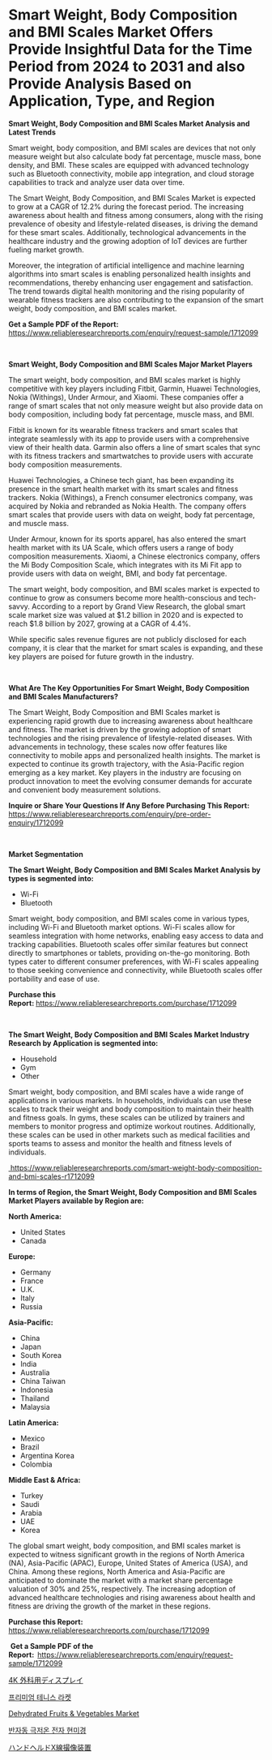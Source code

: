 <p><h1>Smart Weight, Body Composition and BMI Scales Market Offers Provide Insightful Data for the Time Period from 2024 to 2031 and also Provide Analysis Based on Application, Type, and Region</h1></p><p><strong>Smart Weight, Body Composition and BMI Scales Market Analysis and Latest Trends</strong></p>
<p><p>Smart weight, body composition, and BMI scales are devices that not only measure weight but also calculate body fat percentage, muscle mass, bone density, and BMI. These scales are equipped with advanced technology such as Bluetooth connectivity, mobile app integration, and cloud storage capabilities to track and analyze user data over time.</p><p>The Smart Weight, Body Composition, and BMI Scales Market is expected to grow at a CAGR of 12.2% during the forecast period. The increasing awareness about health and fitness among consumers, along with the rising prevalence of obesity and lifestyle-related diseases, is driving the demand for these smart scales. Additionally, technological advancements in the healthcare industry and the growing adoption of IoT devices are further fueling market growth.</p><p>Moreover, the integration of artificial intelligence and machine learning algorithms into smart scales is enabling personalized health insights and recommendations, thereby enhancing user engagement and satisfaction. The trend towards digital health monitoring and the rising popularity of wearable fitness trackers are also contributing to the expansion of the smart weight, body composition, and BMI scales market.</p></p>
<p><strong>Get a Sample PDF of the Report:&nbsp;</strong> <a href="https://www.reliableresearchreports.com/enquiry/request-sample/1712099">https://www.reliableresearchreports.com/enquiry/request-sample/1712099</a></p>
<p>&nbsp;</p>
<p><strong>Smart Weight, Body Composition and BMI Scales Major Market Players</strong></p>
<p><p>The smart weight, body composition, and BMI scales market is highly competitive with key players including Fitbit, Garmin, Huawei Technologies, Nokia (Withings), Under Armour, and Xiaomi. These companies offer a range of smart scales that not only measure weight but also provide data on body composition, including body fat percentage, muscle mass, and BMI.</p><p>Fitbit is known for its wearable fitness trackers and smart scales that integrate seamlessly with its app to provide users with a comprehensive view of their health data. Garmin also offers a line of smart scales that sync with its fitness trackers and smartwatches to provide users with accurate body composition measurements.</p><p>Huawei Technologies, a Chinese tech giant, has been expanding its presence in the smart health market with its smart scales and fitness trackers. Nokia (Withings), a French consumer electronics company, was acquired by Nokia and rebranded as Nokia Health. The company offers smart scales that provide users with data on weight, body fat percentage, and muscle mass.</p><p>Under Armour, known for its sports apparel, has also entered the smart health market with its UA Scale, which offers users a range of body composition measurements. Xiaomi, a Chinese electronics company, offers the Mi Body Composition Scale, which integrates with its Mi Fit app to provide users with data on weight, BMI, and body fat percentage.</p><p>The smart weight, body composition, and BMI scales market is expected to continue to grow as consumers become more health-conscious and tech-savvy. According to a report by Grand View Research, the global smart scale market size was valued at $1.2 billion in 2020 and is expected to reach $1.8 billion by 2027, growing at a CAGR of 4.4%.</p><p>While specific sales revenue figures are not publicly disclosed for each company, it is clear that the market for smart scales is expanding, and these key players are poised for future growth in the industry.</p></p>
<p>&nbsp;</p>
<p><strong>What Are The Key Opportunities For Smart Weight, Body Composition and BMI Scales Manufacturers?</strong></p>
<p><p>The Smart Weight, Body Composition and BMI Scales market is experiencing rapid growth due to increasing awareness about healthcare and fitness. The market is driven by the growing adoption of smart technologies and the rising prevalence of lifestyle-related diseases. With advancements in technology, these scales now offer features like connectivity to mobile apps and personalized health insights. The market is expected to continue its growth trajectory, with the Asia-Pacific region emerging as a key market. Key players in the industry are focusing on product innovation to meet the evolving consumer demands for accurate and convenient body measurement solutions.</p></p>
<p><strong>Inquire or Share Your Questions If Any Before Purchasing This Report:</strong> <a href="https://www.reliableresearchreports.com/enquiry/pre-order-enquiry/1712099">https://www.reliableresearchreports.com/enquiry/pre-order-enquiry/1712099</a></p>
<p>&nbsp;</p>
<p><strong>Market Segmentation</strong></p>
<p><strong>The Smart Weight, Body Composition and BMI Scales Market Analysis by types is segmented into:</strong></p>
<p><ul><li>Wi-Fi</li><li>Bluetooth</li></ul></p>
<p><p>Smart weight, body composition, and BMI scales come in various types, including Wi-Fi and Bluetooth market options. Wi-Fi scales allow for seamless integration with home networks, enabling easy access to data and tracking capabilities. Bluetooth scales offer similar features but connect directly to smartphones or tablets, providing on-the-go monitoring. Both types cater to different consumer preferences, with Wi-Fi scales appealing to those seeking convenience and connectivity, while Bluetooth scales offer portability and ease of use.</p></p>
<p><strong>Purchase this Report:&nbsp;</strong><a href="https://www.reliableresearchreports.com/purchase/1712099">https://www.reliableresearchreports.com/purchase/1712099</a></p>
<p>&nbsp;</p>
<p><strong>The Smart Weight, Body Composition and BMI Scales Market Industry Research by Application is segmented into:</strong></p>
<p><ul><li>Household</li><li>Gym</li><li>Other</li></ul></p>
<p><p>Smart weight, body composition, and BMI scales have a wide range of applications in various markets. In households, individuals can use these scales to track their weight and body composition to maintain their health and fitness goals. In gyms, these scales can be utilized by trainers and members to monitor progress and optimize workout routines. Additionally, these scales can be used in other markets such as medical facilities and sports teams to assess and monitor the health and fitness levels of individuals.</p></p>
<p><a href="https://www.reliableresearchreports.com/smart-weight-body-composition-and-bmi-scales-r1712099">&nbsp;https://www.reliableresearchreports.com/smart-weight-body-composition-and-bmi-scales-r1712099</a></p>
<p><strong>In terms of Region, the Smart Weight, Body Composition and BMI Scales Market Players available by Region are:</strong></p>
<p>
    <p> <strong> North America: </strong>
        <ul>
            <li>United States</li>
            <li>Canada</li>
        </ul>
        </p> 
    <p> <strong> Europe: </strong>
        <ul>
            <li>Germany</li>
            <li>France</li>
            <li>U.K.</li>
            <li>Italy</li>
            <li>Russia</li>
        </ul>
        </p> 
    <p> <strong> Asia-Pacific: </strong>
        <ul>
            <li>China</li>
            <li>Japan</li>
            <li>South Korea</li>
            <li>India</li>
            <li>Australia</li>
            <li>China Taiwan</li>
            <li>Indonesia</li>
            <li>Thailand</li>
            <li>Malaysia</li>
        </ul>
        </p> 
    <p> <strong> Latin America: </strong>
        <ul>
            <li>Mexico</li>
            <li>Brazil</li>
            <li>Argentina Korea</li>
            <li>Colombia</li>
        </ul>
        </p> 
    <p> <strong> Middle East & Africa: </strong>
        <ul>
            <li>Turkey</li>
            <li>Saudi</li>
            <li>Arabia</li>
            <li>UAE</li>
            <li>Korea</li>
        </ul>
    </p>
    </p>
<p><p>The global smart weight, body composition, and BMI scales market is expected to witness significant growth in the regions of North America (NA), Asia-Pacific (APAC), Europe, United States of America (USA), and China. Among these regions, North America and Asia-Pacific are anticipated to dominate the market with a market share percentage valuation of 30% and 25%, respectively. The increasing adoption of advanced healthcare technologies and rising awareness about health and fitness are driving the growth of the market in these regions.</p></p>
<p><strong>Purchase this Report: </strong><a href="https://www.reliableresearchreports.com/purchase/1712099">https://www.reliableresearchreports.com/purchase/1712099</a></p>
<p>&nbsp;<strong>Get a Sample PDF of the Report:&nbsp;&nbsp;</strong><a href="https://www.reliableresearchreports.com/enquiry/request-sample/1712099">https://www.reliableresearchreports.com/enquiry/request-sample/1712099</a></p>
<p><strong></strong></p>
<p><p><a href="https://github.com/Alenaieme/Market-Research-Report-List-1/blob/main/4210883127143.md">4K 外科用ディスプレイ</a></p><p><a href="https://github.com/Edwards13Jessica/Market-Research-Report-List-1/blob/main/5597006110489.md">프리미엄 테니스 라켓</a></p><p><a href="https://issuu.com/reportprime-2/docs/dehydrated-fruits-vegetables-market-size-2030.pptx">Dehydrated Fruits & Vegetables Market</a></p><p><a href="https://github.com/TrevorKruvalis5678/Market-Research-Report-List-2/blob/main/5579792123730.md">반자동 극저온 전자 현미경</a></p><p><a href="https://github.com/klon646/Market-Research-Report-List-1/blob/main/5889684127142.md">ハンドヘルドX線撮像装置</a></p></p>